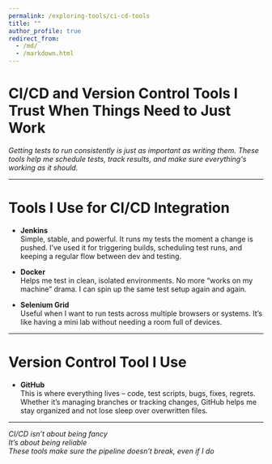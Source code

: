 ```yaml
---
permalink: /exploring-tools/ci-cd-tools
title: ""
author_profile: true
redirect_from:
  - /md/
  - /markdown.html
---
```


# CI/CD and Version Control Tools I Trust When Things Need to Just Work  

*Getting tests to run consistently is just as important as writing them. These tools help me schedule tests, track results, and make sure everything's working as it should.*

---

# Tools I Use for CI/CD Integration  

- **Jenkins**  
  Simple, stable, and powerful. It runs my tests the moment a change is pushed. I’ve used it for triggering builds, scheduling test runs, and keeping a regular flow between dev and testing.

- **Docker**  
  Helps me test in clean, isolated environments. No more “works on my machine” drama. I can spin up the same test setup again and again.

- **Selenium Grid**  
  Useful when I want to run tests across multiple browsers or systems. It’s like having a mini lab without needing a room full of devices.

---

# Version Control Tool I Use  

- **GitHub**  
  This is where everything lives – code, test scripts, bugs, fixes, regrets. Whether it’s managing branches or tracking changes, GitHub helps me stay organized and not lose sleep over overwritten files.

---

*CI/CD isn’t about being fancy  
It’s about being reliable  
These tools make sure the pipeline doesn’t break, even if I do*
